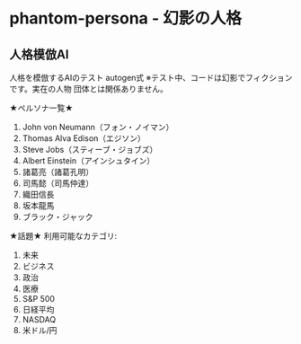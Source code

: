 # phantom-persona - 幻影の人格
## 人格模倣AI
人格を模倣するAIのテスト
autogen式
※テスト中、コードは幻影でフィクションです。実在の人物 団体とは関係ありません。

★ペルソナ一覧★
1. John von Neumann（フォン・ノイマン）
2. Thomas Alva Edison（エジソン）
3. Steve Jobs（スティーブ・ジョブズ）
4. Albert Einstein（アインシュタイン）
5. 諸葛亮（諸葛孔明）
6. 司馬懿（司馬仲達）
7. 織田信長
8. 坂本龍馬
9. ブラック・ジャック

★話題★
利用可能なカテゴリ:
1. 未来
2. ビジネス
3. 政治
4. 医療
5. S&P 500
6. 日経平均
7. NASDAQ
8. 米ドル/円

